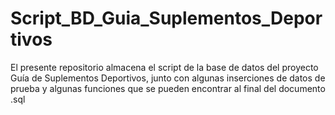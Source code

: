 # Script_BD_Guia_Suplementos_Deportivos
El presente repositorio almacena el script de la base de datos del proyecto Guía de Suplementos Deportivos, junto con algunas inserciones de datos de prueba y algunas funciones que se pueden encontrar al final del documento .sql
